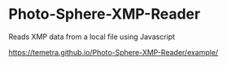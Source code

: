 # Photo-Sphere-XMP-Reader
Reads XMP data from a local file using Javascript

https://temetra.github.io/Photo-Sphere-XMP-Reader/example/
